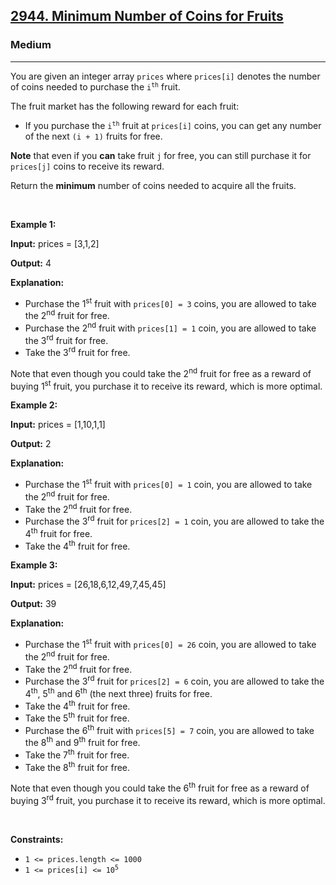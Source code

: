<h2><a href="https://leetcode.com/problems/minimum-number-of-coins-for-fruits/">2944. Minimum Number of Coins for Fruits</a></h2><h3>Medium</h3><hr><div bis_skin_checked="1"><p>You are given an integer array <code>prices</code> where <code>prices[i]</code> denotes the number of coins needed to purchase the <code>i<sup>th</sup></code> fruit.</p>

<p>The fruit market has the following reward for each fruit:</p>

<ul>
	<li>If you purchase the <code>i<sup>th</sup></code> fruit at <code>prices[i]</code> coins, you can get any number of the next <code>(i + 1)</code> fruits for free.</li>
</ul>

<p><strong>Note</strong> that even if you <strong>can</strong> take fruit <code>j</code> for free, you can still purchase it for <code>prices[j]</code> coins to receive its reward.</p>

<p>Return the <strong>minimum</strong> number of coins needed to acquire all the fruits.</p>

<p>&nbsp;</p>
<p><strong class="example">Example 1:</strong></p>

<div class="example-block" bis_skin_checked="1">
<p><strong>Input:</strong> <span class="example-io">prices = [3,1,2]</span></p>

<p><strong>Output:</strong> <span class="example-io">4</span></p>

<p><strong>Explanation:</strong></p>

<ul>
	<li>Purchase the 1<sup>st</sup> fruit with <code>prices[0] = 3</code> coins, you are allowed to take the 2<sup>nd</sup> fruit for free.</li>
	<li>Purchase the 2<sup>nd</sup> fruit with <code>prices[1] = 1</code> coin, you are allowed to take the 3<sup>rd</sup> fruit for free.</li>
	<li>Take the 3<sup>rd</sup> fruit for free.</li>
</ul>

<p>Note that even though you could take the 2<sup>nd</sup> fruit for free as a reward of buying 1<sup>st</sup> fruit, you purchase it to receive its reward, which is more optimal.</p>
</div>

<p><strong class="example">Example 2:</strong></p>

<div class="example-block" bis_skin_checked="1">
<p><strong>Input:</strong> <span class="example-io">prices = [1,10,1,1]</span></p>

<p><strong>Output:</strong> <span class="example-io">2</span></p>

<p><strong>Explanation:</strong></p>

<ul>
	<li>Purchase the 1<sup>st</sup> fruit with <code>prices[0] = 1</code> coin, you are allowed to take the 2<sup>nd</sup> fruit for free.</li>
	<li>Take the 2<sup>nd</sup> fruit for free.</li>
	<li>Purchase the 3<sup>rd</sup> fruit for <code>prices[2] = 1</code> coin, you are allowed to take the 4<sup>th</sup> fruit for free.</li>
	<li>Take the 4<sup>t</sup><sup>h</sup> fruit for free.</li>
</ul>
</div>

<p><strong class="example">Example 3:</strong></p>

<div class="example-block" bis_skin_checked="1">
<p><strong>Input:</strong> <span class="example-io">prices = [26,18,6,12,49,7,45,45]</span></p>

<p><strong>Output:</strong> <span class="example-io">39</span></p>

<p><strong>Explanation:</strong></p>

<ul>
	<li>Purchase the 1<sup>st</sup> fruit with <code>prices[0] = 26</code> coin, you are allowed to take the 2<sup>nd</sup> fruit for free.</li>
	<li>Take the 2<sup>nd</sup> fruit for free.</li>
	<li>Purchase the 3<sup>rd</sup> fruit for <code>prices[2] = 6</code> coin, you are allowed to take the 4<sup>th</sup>, 5<sup>th</sup> and 6<sup>th</sup> (the next three) fruits for free.</li>
	<li>Take the 4<sup>t</sup><sup>h</sup> fruit for free.</li>
	<li>Take the 5<sup>t</sup><sup>h</sup> fruit for free.</li>
	<li>Purchase the 6<sup>th</sup> fruit with <code>prices[5] = 7</code> coin, you are allowed to take the 8<sup>th</sup> and 9<sup>th</sup> fruit for free.</li>
	<li>Take the 7<sup>t</sup><sup>h</sup> fruit for free.</li>
	<li>Take the 8<sup>t</sup><sup>h</sup> fruit for free.</li>
</ul>

<p>Note that even though you could take the 6<sup>th</sup> fruit for free as a reward of buying 3<sup>rd</sup> fruit, you purchase it to receive its reward, which is more optimal.</p>
</div>

<p>&nbsp;</p>
<p><strong>Constraints:</strong></p>

<ul>
	<li><code>1 &lt;= prices.length &lt;= 1000</code></li>
	<li><code>1 &lt;= prices[i] &lt;= 10<sup>5</sup></code></li>
</ul>
</div>